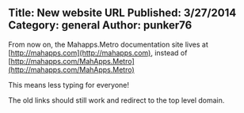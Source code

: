 Title: New website URL
Published: 3/27/2014
Category: general
Author: punker76
---

From now on, the Mahapps.Metro documentation site lives at [http://mahapps.com](http://mahapps.com), instead of [http://mahapps.com/MahApps.Metro](http://mahapps.com/MahApps.Metro)

This means less typing for everyone!

The old links should still work and redirect to the top level domain.
